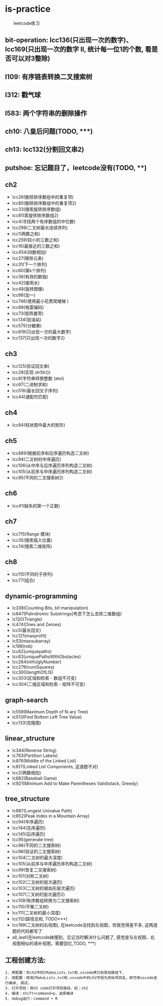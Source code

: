 # is-practice

&emsp;&emsp;leetcode练习

## bit-operation: lcc136(只出现一次的数字)、lcc169(只出现一次的数字 II, 统计每一位1的个数, 看是否可以对3整除)
## l109: 有序链表转换二叉搜索树
## l312: 戳气球
## l583: 两个字符串的删除操作
## ch10: 八皇后问题(TODO, \*\*\*)
## ch13: lcc132(分割回文串2)
## putshoe: 忘记题目了，leetcode没有(TODO, \*\*)
## ch2

+ lcc26(删除排序数组中的重复项)
+ lcc80(删除排序数组中的重复项2)
+ lcc33(搜索旋转排序数组)
+ lcc81(索旋转排序数组2)
+ lcc4(寻找两个有序数组的中位数)
+ lcc298(二叉树最长连续序列)
+ lcc1(两数之和)
+ lcc259(较小的三数之和)
+ lcc16(最接近的三数之和)
+ lcc454(四数相加)
+ lcc27(移除元素)
+ lcc31(下一个排列)
+ lcc60(第k个排列)
+ lcc36(有效的数独)
+ lcc42(接雨水)
+ lcc48(旋转图像)
+ lcc66(加一)
+ lcc746(使用最小花费爬楼梯 )
+ lcc89(格雷编码)
+ lcc73(矩阵置零)
+ lcc134(加油站)
+ lcc575(分糖果)
+ lcc619(只出现一次的最大数字)
+ lcc137(只出现一次的数字2)

## ch3

+ lcc125(验证回文串)
+ lcc28(实现 strStr())
+ lcc8(字符串转换整数 (atoi)
+ lcc67(二进制求和)
+ lcc516(最长回文子序列)
+ lcc44(通配符匹配)

## ch4

+ lcc84(柱状图中最大的矩形)

## ch5

+ lcc889(根据前序和后序遍历构造二叉树)
+ lcc94(二叉树的中序遍历)
+ lcc106(从中序与后序遍历序列构造二叉树)
+ lcc105(从前序与中序遍历序列构造二叉树)
+ lcc95(不同的二叉搜索树2)

## ch6

+ lcc41(缺失的第一个正数)

## ch7

+ lcc715(Range 模块)
+ lcc35(搜索插入位置)
+ lcc74(搜索二维矩阵)

## ch8

+ lcc115(不同的子序列)
+ lcc77(组合)

## dynamic-programming

+ lc338(Counting Bits, bit manipulation)
+ lc647(Palindromic Substrings[考虑下怎么去除二维数组)
+ lc120(Triangle)
+ lc474(Ones and Zeroes)
+ lcc5(最长回文)
+ lcc121(maxprofit)
+ lc53(maxsubarray)
+ lc198(rob)
+ lcc62(uniquepaths)
+ lcc63(uniquePathsWithObstacles)
+ lcc264(nthUglyNumber)
+ lcc279(numSquares)
+ lcc300(lengthOfLIS)
+ lcc303(区域和检索 - 数组不可变)
+ lcc304(二维区域和检索 - 矩阵不可变)

## graph-search

+ lc559(Maximum Depth of N-ary Tree)
+ lc513(Find Bottom Left Tree Value)
+ lcc133(克隆图)

## linear_structure

+ lc344(Reverse String)
+ lc763(Partition Labels)
+ lc876(Middle of the Linked List)
+ lc817(Linked List Components, 这道题不对)
+ lcc2(两数相加)
+ lc682(Baseball Game)
+ lc921(Minimum Add to Make Parentheses Valid(stack, Greedy)

## tree_structure

+ lc687(Longest Univalue Path)
+ lc852(Peak Index in a Mountain Array)
+ lcc94(中序遍历)
+ lcc144(先序遍历)
+ lcc145(后序遍历)
+ lcc95(generate tree)
+ lcc96(不同的二叉搜索树)
+ lcc98(验证的二叉搜索树)
+ lcc104(二叉树的最大深度)
+ lcc105(从前序与中序遍历序列构造二叉树)
+ lcc99(恢复二叉搜索树)
+ lcc101(对称二叉树)
+ lcc102(二叉树的层次遍历)
+ lcc103(二叉树的锯齿形层次遍历)
+ lcc107(二叉树的层次遍历2)
+ lcc108(有序数组转换为二叉搜索树)
+ lcc110(平衡二叉树)
+ lcc111(二叉树的最小深度)
+ lcc112(路径总和, TODO\*\*\*)
+ lcc199(二叉树的右视图), 在leetcode没找到左视图，但我觉得差不多, 这两道题的代码都写了
+ all_leaf(在leetcode妹搜到，忘记当时解决什么问题了, 感觉是与左视图、右视图相似的递补视图，需要回忆,TODO, \*\*\*)

## 工程创建方法: 

```
1. 拷配置：将ch2中的CMakeLists.txt和.vscode拷贝到其他路径下, 
2. 改配置：修改CMakeLists.txt和.vscode中的ch2字段为目标项目名，即可用vscode进行编译, 调试，
3. 打开项目：用VS code打开项目路径，如：ch2
4. 编译：shift+command+p，选择编译
5. debug运行：command + R
```
